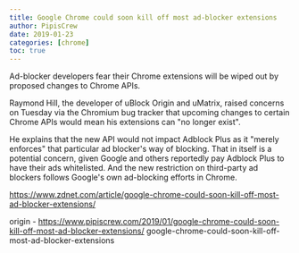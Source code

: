 ```yaml
---
title: Google Chrome could soon kill off most ad-blocker extensions
author: PipisCrew
date: 2019-01-23
categories: [chrome]
toc: true
---
```


Ad-blocker developers fear their Chrome extensions will be wiped out by proposed changes to Chrome APIs.

Raymond Hill, the developer of uBlock Origin and uMatrix, raised concerns on Tuesday via the Chromium bug tracker that upcoming changes to certain Chrome APIs would mean his extensions can "no longer exist". 

He explains that the new API would not impact Adblock Plus as it "merely enforces" that particular ad blocker's way of blocking. That in itself is a potential concern, given Google and others reportedly pay Adblock Plus to have their ads whitelisted. And the new restriction on third-party ad blockers follows Google's own ad-blocking efforts in Chrome.   

https://www.zdnet.com/article/google-chrome-could-soon-kill-off-most-ad-blocker-extensions/

origin - https://www.pipiscrew.com/2019/01/google-chrome-could-soon-kill-off-most-ad-blocker-extensions/ google-chrome-could-soon-kill-off-most-ad-blocker-extensions